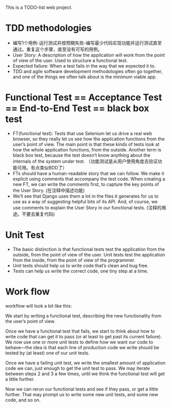 This is a TODO-list web project.

# TDD methodologies
- 编写1个用例-运行测试并按预期失败-编写最少代码实现功能并运行测试直至通过。重复这个步骤，直至没有可写的用例。
- User Story: A description of how the application will work from the point of view of the user. Used to structure a functional test.
- Expected failure: When a test fails in the way that we expected it to.
- TDD and agile software development methodologies often go together, and one of the things we often talk about is the minimum viable app.


# Functional Test == Acceptance Test == End-to-End Test == black box test
- FT(functional test): Tests that use Selenium let us drive a real web browser, so they really let us see how the application functions from the user’s point of view. The main point is that these kinds of tests look at how the whole application functions, from the outside. Another term is black box test, because the test doesn’t know anything about the internals of the system under test. （功能测试是从用户使用角度去验证功能可用。有点类似BDD了）
- FTs should have a human-readable story that we can follow. We make it explicit using comments that accompany the test code. When creating a new FT, we can write the comments first, to capture the key points of the User Story. (在注释中描述功能)
- We’ll see that Django uses them a lot in the files it generates for us to use as a way of suggesting helpful bits of its API. And, of course, we use comments to explain the User Story in our functional tests. (注释的用途。不要去重复代码)

# Unit Test
- The basic distinction is that functional tests test the application from the outside, from the point of view of the user. Unit tests test the application from the inside, from the point of view of the programmer.
- Unit tests should help us to write code that’s clean and bug free.
- Tests can help us write the correct code, one tiny step at a time.


# Work flow
workflow will look a bit like this:

We start by writing a functional test, describing the new functionality from the user’s point of view.

Once we have a functional test that fails, we start to think about how to write code that can get it to pass (or at least to get past its current failure). We now use one or more unit tests to define how we want our code to behave—​the idea is that each line of production code we write should be tested by (at least) one of our unit tests.

Once we have a failing unit test, we write the smallest amount of application code we can, just enough to get the unit test to pass. We may iterate between steps 2 and 3 a few times, until we think the functional test will get a little further.

Now we can rerun our functional tests and see if they pass, or get a little further. That may prompt us to write some new unit tests, and some new code, and so on.